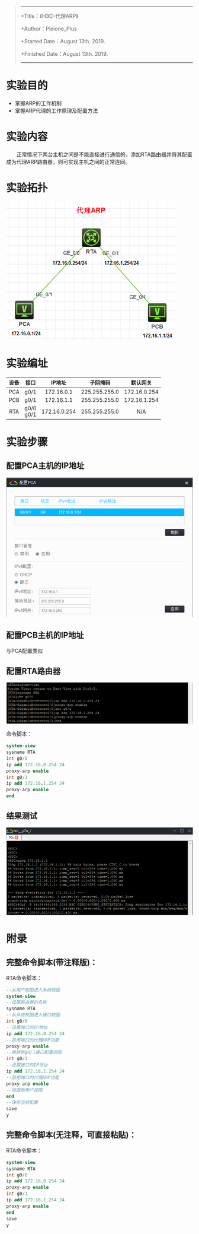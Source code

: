 > ---
>
> +Title：《H3C-代理ARP》
>
> +Author：Pleione_Plus
>
> +Started Date：August 13th. 2019.
>
> +Finished Date：August 13th. 2019.
>
> ---

# 实验目的

- 掌握ARP的工作机制
- 掌握ARP代理的工作原理及配置方法

# 实验内容

​	&emsp;&emsp;正常情况下两台主机之间是不能直接进行通信的，添加RTA路由器并将其配置成为代理ARP路由器，则可实现主机之间的正常连同。

# 实验拓扑

![代理ARP实验拓扑图](../../../MarkdownImgs/网络配置/H3C/H3C-代理ARP/代理ARP实验拓扑图.png)

# 实验编址

| 设备 |     接口      |    IP地址    |   子网掩码    |   默认网关   |
| :--: | :-----------: | :----------: | :-----------: | :----------: |
| PCA  |     g0/1      |  172.16.0.1  | 225.255.255.0 | 172.16.0.254 |
| PCB  |     g0/1      |  172.16.1.1  | 255.255.255.0 | 172.16.1.254 |
| RTA  | g0/0<br/>g0/1 | 172.16.0.254 | 255.255.255.0 |     N/A      |

# 实验步骤

## 配置PCA主机的IP地址

![PCA-IP](../../../MarkdownImgs/网络配置/H3C/H3C-代理ARP/PCA-IP.png)

## 配置PCB主机的IP地址

与PCA配置类似

## 配置RTA路由器

![RTA-代理ARP](../../../MarkdownImgs/网络配置/H3C/H3C-代理ARP/RTA-代理ARP.png)

命令脚本：

```sql
system-view
sysname RTA
int g0/0
ip add 172.16.0.254 24
proxy-arp enable
int g0/1
ip add 172.16.1.254 24
proxy-arp enable 
end
```

## 结果测试

![PCA-ping-PCB](../../../MarkdownImgs/网络配置/H3C/H3C-代理ARP/PCA-ping-PCB.PNG)

# 附录

## 完整命令脚本(带注释版)：

RTA命令脚本：

```sql
--从用户视图进入系统视图
system-view
--设置路由器的名称
sysname RTA
--从系统视图进入接口视图
int g0/0
--设置端口的IP地址
ip add 172.16.0.254 24
--启用端口的代理ARP功能
proxy-arp enable
--跳转到g0/1接口配置视图
int g0/1
--设置接口的IP地址
ip add 172.16.1.254 24
--启用端口的代理ARP功能
proxy-arp enable 
--回退到用户视图
end
--保存当前配置
save
y
```

## 完整命令脚本(无注释，可直接粘贴)：

RTA命令脚本：

```sql
system-view
sysname RTA
int g0/0
ip add 172.16.0.254 24
proxy-arp enable
int g0/1
ip add 172.16.1.254 24
proxy-arp enable 
end
save
y
```


